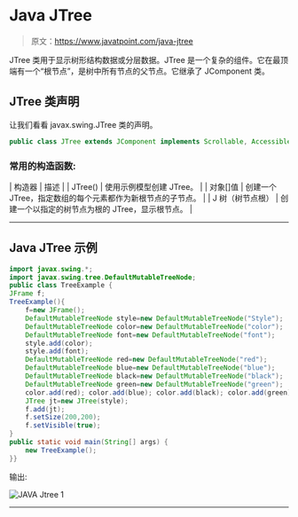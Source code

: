 # Java JTree

> 原文：<https://www.javatpoint.com/java-jtree>

JTree 类用于显示树形结构数据或分层数据。JTree 是一个复杂的组件。它在最顶端有一个“根节点”，是树中所有节点的父节点。它继承了 JComponent 类。

## JTree 类声明

让我们看看 javax.swing.JTree 类的声明。

```java
public class JTree extends JComponent implements Scrollable, Accessible

```

### 常用的构造函数:

| 构造器 | 描述 |
| JTree() | 使用示例模型创建 JTree。 |
| 对象[]值 | 创建一个 JTree，指定数组的每个元素都作为新根节点的子节点。 |
| J 树（树节点根） | 创建一个以指定的树节点为根的 JTree，显示根节点。 |

* * *

## Java JTree 示例

```java
import javax.swing.*;
import javax.swing.tree.DefaultMutableTreeNode;
public class TreeExample {
JFrame f;
TreeExample(){
	f=new JFrame();	
	DefaultMutableTreeNode style=new DefaultMutableTreeNode("Style");
	DefaultMutableTreeNode color=new DefaultMutableTreeNode("color");
	DefaultMutableTreeNode font=new DefaultMutableTreeNode("font");
	style.add(color);
	style.add(font);
	DefaultMutableTreeNode red=new DefaultMutableTreeNode("red");
	DefaultMutableTreeNode blue=new DefaultMutableTreeNode("blue");
	DefaultMutableTreeNode black=new DefaultMutableTreeNode("black");
	DefaultMutableTreeNode green=new DefaultMutableTreeNode("green");
	color.add(red); color.add(blue); color.add(black); color.add(green);	
	JTree jt=new JTree(style);
	f.add(jt);
	f.setSize(200,200);
	f.setVisible(true);
}
public static void main(String[] args) {
	new TreeExample();
}}

```

输出:

![JAVA Jtree 1](../img/0f624685217555bc1848807386c81d1a.png)

* * *